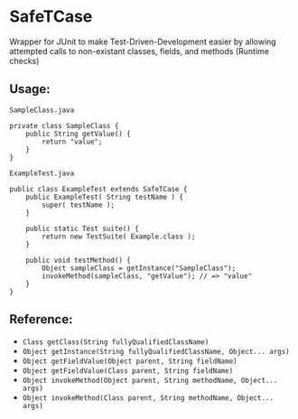 # SafeTCase
Wrapper for JUnit to make Test-Driven-Development easier by allowing attempted calls to non-existant classes, fields, and methods (Runtime checks)

## Usage:

`SampleClass.java`
```
private class SampleClass {
    public String getValue() {
        return "value";
    }
}
```

`ExampleTest.java`
```
public class ExampleTest extends SafeTCase {
    public ExampleTest( String testName ) {
        super( testName );
    }

    public static Test suite() {
        return new TestSuite( Example.class );
    }

    public void testMethod() {
        Object sampleClass = getInstance("SampleClass");
        invokeMethod(sampleClass, "getValue"); // => "value"
    }
}
```

## Reference: 

* `Class getClass(String fullyQualifiedClassName)`
* `Object getInstance(String fullyQualifiedClassName, Object... args)`
* `Object getFieldValue(Object parent, String fieldName)`
* `Object getFieldValue(Class parent, String fieldName)`
* `Object invokeMethod(Object parent, String methodName, Object... args)`
* `Object invokeMethod(Class parent, String methodName, Object... args)`
